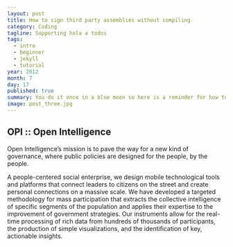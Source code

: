 ```yaml
---
layout: post
title: How to sign third party assemblies without compiling
category: Coding
tagline: Supporting hola a todos
tags: 
  - intro
  - beginner
  - jekyll
  - tutorial
year: 2012
month: 7
day: 17
published: true
summary: You do it once in a blue moon so here is a reminder for how to sign that third party assembly you added.
image: post_three.jpg
---
```


## OPI :: Open Intelligence

Open Intelligence’s mission is to pave the way for a new kind of governance, where public policies are designed for the people, by the people.

A people-centered social enterprise, we design mobile technological tools and platforms that connect leaders to citizens on the street and create personal connections on a massive scale. We have developed a targeted methodology for mass participation that extracts the collective intelligence of specific segments of the population and applies their expertise to the improvement of government strategies. Our instruments allow for the real-time processing of rich data from hundreds of thousands of participants, the production of simple visualizations, and the identification of key, actionable insights.